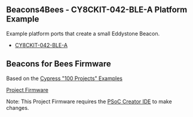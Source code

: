 ## Beacons4Bees - CY8CKIT-042-BLE-A Platform Example ##

Example platform ports that create a small Eddystone Beacon.

- [CY8CKIT-042-BLE-A](http://www.cypress.com/documentation/development-kitsboards/cy8ckit-042-ble-bluetooth-low-energy-ble-pioneer-kit)

## Beacons for Bees Firmware ##

Based on the [Cypress "100 Projects" Examples](https://github.com/cypresssemiconductorco/PSoC-4-BLE/blob/master/100_Projects_in_100_Days/Project050_Eddystone/Eddystone/Eddystone_EH_Kit.cydsn/Eddystone.c)

[Project Firmware](https://github.com/PatternAgents/Beacons4Bees/blob/master/platforms/CY8CKIT-042-BLE-A/PSoC_4_BLE_Eddystone.Bundle01.zip)

Note: This Project Firmware requires the [PSoC Creator IDE](http://www.cypress.com/products/psoc-creator-integrated-design-environment-ide) to make changes.

